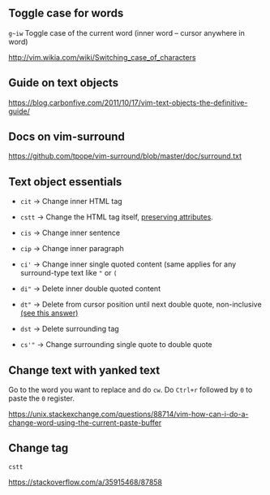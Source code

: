 ## Toggle case for words

`g~iw`
Toggle case of the current word (inner word – cursor anywhere in word)

http://vim.wikia.com/wiki/Switching_case_of_characters

## Guide on text objects

https://blog.carbonfive.com/2011/10/17/vim-text-objects-the-definitive-guide/

## Docs on vim-surround

https://github.com/tpope/vim-surround/blob/master/doc/surround.txt

## Text object essentials

- `cit` -> Change inner HTML tag
- `cstt` -> Change the HTML tag itself, [preserving attributes](https://stackoverflow.com/questions/16340037/change-html-tag-in-vim-but-keeping-the-attributes-surround).
- `cis` -> Change inner sentence
- `cip` -> Change inner paragraph

- `ci'` -> Change inner single quoted content (same applies for any surround-type text like `"` or `(`
- `di"` -> Delete inner double quoted content
- `dt"` -> Delete from cursor position until next double quote, non-inclusive [(see this answer)](https://askubuntu.com/questions/64833/vi-shortcut-to-delete-until-the-next-x-character)

- `dst` -> Delete surrounding tag
- `cs'"` -> Change surrounding single quote to double quote

## Change text with yanked text

Go to the word you want to replace and do `cw`. Do `Ctrl+r` followed by `0` to paste the `0` register.

https://unix.stackexchange.com/questions/88714/vim-how-can-i-do-a-change-word-using-the-current-paste-buffer

## Change tag

`cstt`

https://stackoverflow.com/a/35915468/87858
